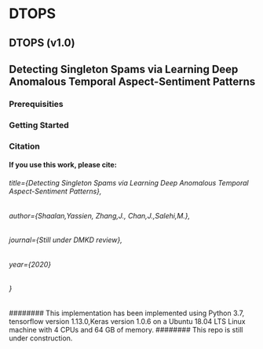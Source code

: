 # DTOPS
## DTOPS (v1.0)

## Detecting Singleton Spams via Learning Deep Anomalous Temporal Aspect-Sentiment Patterns

### Prerequisities

### Getting Started

### Citation
#### If you use this work, please cite:

  ###### title={Detecting Singleton Spams via Learning Deep Anomalous Temporal Aspect-Sentiment Patterns},
  ###### author={Shaalan,Yassien, Zhang,J., Chan,J.,Salehi,M.},
  ###### journal={Still under DMKD review},
  ###### year={2020}
###### }
######## This implementation has been implemented using Python 3.7, tensorflow version 1.13.0,Keras version 1.0.6 on a Ubuntu 18.04 LTS Linux machine with 4 CPUs and 64 GB of memory. 
######## This repo is still under construction.
